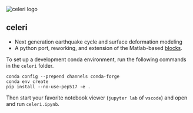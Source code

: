 ![celeri logo](https://user-images.githubusercontent.com/4225359/132613223-257e6e17-83bd-49a4-8bbc-326cc117f6ec.png)

## celeri
- Next generation earthquake cycle and surface deformation modeling
- A python port, reworking, and extension of the Matlab-based [blocks](https://github.com/jploveless/Blocks).

To set up a development conda environment, run the following commands in the `celeri` folder.
```
conda config --prepend channels conda-forge
conda env create
pip install --no-use-pep517 -e .
```

Then start your favorite notebook viewer (`jupyter lab` of `vscode`) and open and run `celeri.ipynb`.
